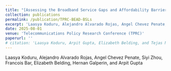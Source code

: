 ```yaml
---
title: "[Assessing the Broadband Service Gaps and Affordability Barriers in BEAD-Eligible Areas]()"
collection: publications
permalink: /publication/TPRC-BEAD-BSLs
excerpt: 'Laasya Koduru, Alejandro Alvarado Rojas, Angel Chevez Penate, Siyi Zhou, Francois Bar, Elizabeth Belding, Hernan Galperin, and Arpit Gupta'
date: 2025-08-01
venue: 'Telecommunications Policy Research Conference (TPRC)'
paperurl: ''
# citation: 'Laasya Koduru, Arpit Gupta, Elizabeth Belding, and Tejas N. Narechania. 2025 Evaluating the Effects of and Interdependencies Among Federal Broadband Funding Programs. Telecommunications Policy Research Conference (TPRC)'
---
```

Laasya Koduru, Alejandro Alvarado Rojas, Angel Chevez Penate, Siyi Zhou, Francois Bar, Elizabeth Belding, Hernan Galperin, and Arpit Gupta

<!-- [Download paper here]() -->



<!-- Abstract
------ -->
<!-- Multiple federal programs have sought to expand residential broadband service to unserved and underserved communities. These programs, however, have had varying levels of success. For instance, a 2024 study examining the Connect America Fund (CAF) uncovered a significant gap between the service that Internet Service Providers (ISPs) promised regulators they offered and the service that ISPs actually advertised to users: Only 33% of residential addresses covered by CAF funding are actually able to subscribe to broadband service that meets the Federal Communications Commission's service and cost requirements, and only 55% of addresses have access to any service. Motivated by these findings, we investigate possible causes of these low serviceability rates, in part by determining whether newer programs, such as the Rural Digital Opportunity Fund (RDOF), affected ISPs' compliance with CAF program rules. To do so, we integrate public address-level data from the Universal Service Administrative Company with a novel dataset of ISP serviceability and pricing, collected using the Broadband-plan Querying Tool. We also use data identifying unserved and underserved locations under the Broadband Equity, Access, and Deployment (BEAD) program to identify overlaps between CAF, RDOF, and BEAD, with the aim of identifying locations and ISPs that have received repeated funding under multiple programs. In summary, we find that low CAF serviceability cannot be attributed to competition from RDOF. Our work helps illuminate a fragmented landscape of broadband funding programs, one in which billions of federal dollars are redundantly allocated to ISPs to serve previously funded locations, even as many rural locations lack adequate broadband service. -->